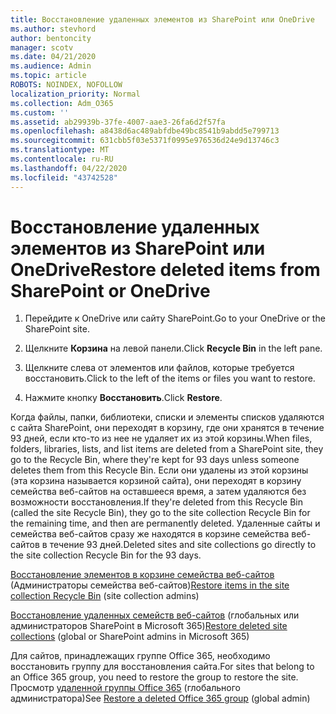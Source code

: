 ```yaml
---
title: Восстановление удаленных элементов из SharePoint или OneDrive
ms.author: stevhord
author: bentoncity
manager: scotv
ms.date: 04/21/2020
ms.audience: Admin
ms.topic: article
ROBOTS: NOINDEX, NOFOLLOW
localization_priority: Normal
ms.collection: Adm_O365
ms.custom: ''
ms.assetid: ab29939b-37fe-4007-aae3-26fa6d2f57fa
ms.openlocfilehash: a8438d6ac489abfdbe49bc8541b9abdd5e799713
ms.sourcegitcommit: 631cbb5f03e5371f0995e976536d24e9d13746c3
ms.translationtype: MT
ms.contentlocale: ru-RU
ms.lasthandoff: 04/22/2020
ms.locfileid: "43742528"
---
```

# <a name="restore-deleted-items-from-sharepoint-or-onedrive"></a><span data-ttu-id="56258-102">Восстановление удаленных элементов из SharePoint или OneDrive</span><span class="sxs-lookup"><span data-stu-id="56258-102">Restore deleted items from SharePoint or OneDrive</span></span>

1. <span data-ttu-id="56258-103">Перейдите к OneDrive или сайту SharePoint.</span><span class="sxs-lookup"><span data-stu-id="56258-103">Go to your OneDrive or the SharePoint site.</span></span>
    
2. <span data-ttu-id="56258-104">Щелкните **Корзина** на левой панели.</span><span class="sxs-lookup"><span data-stu-id="56258-104">Click **Recycle Bin** in the left pane.</span></span> 
    
3. <span data-ttu-id="56258-105">Щелкните слева от элементов или файлов, которые требуется восстановить.</span><span class="sxs-lookup"><span data-stu-id="56258-105">Click to the left of the items or files you want to restore.</span></span>
    
4. <span data-ttu-id="56258-106">Нажмите кнопку **Восстановить**.</span><span class="sxs-lookup"><span data-stu-id="56258-106">Click **Restore**.</span></span> 
    
<span data-ttu-id="56258-107">Когда файлы, папки, библиотеки, списки и элементы списков удаляются с сайта SharePoint, они переходят в корзину, где они хранятся в течение 93 дней, если кто-то из нее не удаляет их из этой корзины.</span><span class="sxs-lookup"><span data-stu-id="56258-107">When files, folders, libraries, lists, and list items are deleted from a SharePoint site, they go to the Recycle Bin, where they're kept for 93 days unless someone deletes them from this Recycle Bin.</span></span> <span data-ttu-id="56258-108">Если они удалены из этой корзины (эта корзина называется корзиной сайта), они переходят в корзину семейства веб-сайтов на оставшееся время, а затем удаляются без возможности восстановления.</span><span class="sxs-lookup"><span data-stu-id="56258-108">If they're deleted from this Recycle Bin (called the site Recycle Bin), they go to the site collection Recycle Bin for the remaining time, and then are permanently deleted.</span></span> <span data-ttu-id="56258-109">Удаленные сайты и семейства веб-сайтов сразу же находятся в корзине семейства веб-сайтов в течение 93 дней.</span><span class="sxs-lookup"><span data-stu-id="56258-109">Deleted sites and site collections go directly to the site collection Recycle Bin for the 93 days.</span></span>
  
<span data-ttu-id="56258-110">[Восстановление элементов в корзине семейства веб-сайтов](https://go.microsoft.com/fwlink/?linkid=867800) (Администраторы семейства веб-сайтов)</span><span class="sxs-lookup"><span data-stu-id="56258-110">[Restore items in the site collection Recycle Bin](https://go.microsoft.com/fwlink/?linkid=867800) (site collection admins)</span></span> 
  
<span data-ttu-id="56258-111">[Восстановление удаленных семейств веб-сайтов](https://go.microsoft.com/fwlink/?linkid=867660) (глобальных или администраторов SharePoint в Microsoft 365)</span><span class="sxs-lookup"><span data-stu-id="56258-111">[Restore deleted site collections](https://go.microsoft.com/fwlink/?linkid=867660) (global or SharePoint admins in Microsoft 365)</span></span> 
  
<span data-ttu-id="56258-112">Для сайтов, принадлежащих группе Office 365, необходимо восстановить группу для восстановления сайта.</span><span class="sxs-lookup"><span data-stu-id="56258-112">For sites that belong to an Office 365 group, you need to restore the group to restore the site.</span></span> <span data-ttu-id="56258-113">Просмотр [удаленной группы Office 365](https://go.microsoft.com/fwlink/?linkid=867802) (глобального администратора)</span><span class="sxs-lookup"><span data-stu-id="56258-113">See [Restore a deleted Office 365 group](https://go.microsoft.com/fwlink/?linkid=867802) (global admin)</span></span> 
  

